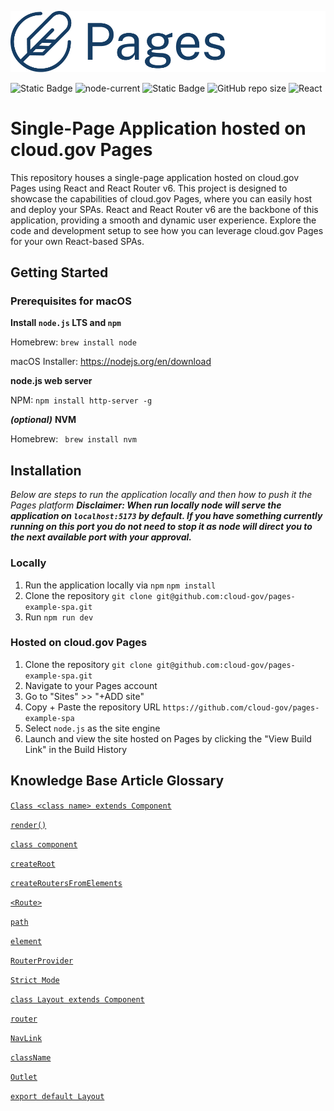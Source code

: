 ![Pages](/assets/images/pages-logo.png)

![Static Badge](https://img.shields.io/badge/cloud.gov%20Pages-blue)
![node-current](https://img.shields.io/node/v/npm)
![Static Badge](https://img.shields.io/badge/logo-javascript-blue?logo=javascript)
![GitHub repo size](https://img.shields.io/github/repo-size/Ephraim-G/react_spa4)
![React](https://shields.io/badge/react-black?logo=react&style=for-the-badge)

# Single-Page Application hosted on cloud.gov Pages

This repository houses a single-page application hosted on cloud.gov Pages using React and React Router v6. This project is designed to showcase the capabilities of cloud.gov Pages, where you can easily host and deploy your SPAs. React and React Router v6 are the backbone of this application, providing a smooth and dynamic user experience. Explore the code and development setup to see how you can leverage cloud.gov Pages for your own React-based SPAs. 


## Getting Started



### Prerequisites for macOS

**Install `node.js` LTS and `npm`**

Homebrew: ```brew install node```

macOS Installer: https://nodejs.org/en/download

**node.js web server**

NPM: ```npm install http-server -g``` 

***(optional)*** **NVM**

Homebrew: ``` brew install nvm```

## Installation

*Below are steps to run the application locally and then how to push it the Pages platform* 
***Disclaimer: When run locally node will serve the application on `localhost:5173` by default. If you have something currently running on this port you do not need to stop it as node will direct you to the next available port with your approval.*** 


### Locally
1. Run the application locally via `npm`
```npm install```
2. Clone the repository
```git clone git@github.com:cloud-gov/pages-example-spa.git```
3. Run `npm run dev`

### Hosted on cloud.gov Pages
1. Clone the repository
```git clone git@github.com:cloud-gov/pages-example-spa.git```
2. Navigate to your Pages account
3. Go to "Sites" >> "+ADD site"
4. Copy + Paste the repository URL 
```https://github.com/cloud-gov/pages-example-spa```
5. Select `node.js` as the site engine
6. Launch and view the site hosted on Pages by clicking the "View Build Link" in the Build History




## Knowledge Base Article Glossary

 [`Class <class name> extends Component`](https://legacy.reactjs.org/docs/faq-styling.html)  

 [`render()`](https://react.dev/reference/react-dom/render)  

 [`class component`](https://react.dev/reference/react/Component)  

 [`createRoot`](https://react.dev/reference/react-dom/client/createRoot)  

 [`createRoutersFromElements`](https://reactrouter.com/en/main/utils/create-routes-from-elements)  

 [`<Route>`](https://reactrouter.com/en/main/components/routes)  

 [`path`](https://reactrouter.com/en/main/route/route#path)  

 [`element`](https://reactrouter.com/en/main/components/routes)  

 [`RouterProvider`](https://reactrouter.com/en/main/routers/router-provider)  

 [`Strict Mode`](https://react.dev/reference/react/StrictMode)  

 [`class Layout extends Component`](https://www.w3schools.com/react/react_class.asp)  

 [`router`](https://reactrouter.com/en/main/routers/picking-a-router)  

 [`NavLink`](https://reactrouter.com/en/main/components/nav-link)  

 [`className`](https://legacy.reactjs.org/docs/faq-styling.html)  

 [`Outlet`](https://reactrouter.com/en/main/components/outlet)  

 [`export default Layout`](https://react.dev/learn/importing-and-exporting-components)  

